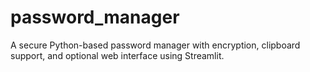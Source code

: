 # password_manager
A secure Python-based password manager with encryption, clipboard support, and optional web interface using Streamlit.
